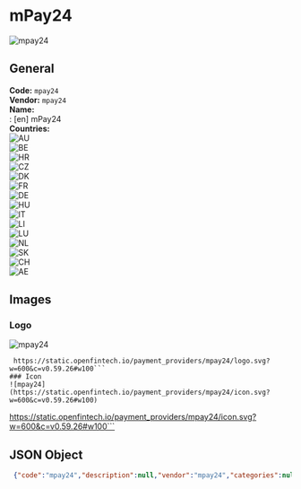 # mPay24 
![mpay24](https://static.openfintech.io/payment_providers/mpay24/logo.svg?w=600&c=v0.59.26#w100)  
## General 
**Code:** `mpay24`  
**Vendor:** `mpay24`  
**Name:**  
:	[en] mPay24  
**Countries:**  
![AU](https://cdnjs.cloudflare.com/ajax/libs/flag-icon-css/3.3.0/flags/4x3/AU.svg#w24)  
![BE](https://cdnjs.cloudflare.com/ajax/libs/flag-icon-css/3.3.0/flags/4x3/BE.svg#w24)  
![HR](https://cdnjs.cloudflare.com/ajax/libs/flag-icon-css/3.3.0/flags/4x3/HR.svg#w24)  
![CZ](https://cdnjs.cloudflare.com/ajax/libs/flag-icon-css/3.3.0/flags/4x3/CZ.svg#w24)  
![DK](https://cdnjs.cloudflare.com/ajax/libs/flag-icon-css/3.3.0/flags/4x3/DK.svg#w24)  
![FR](https://cdnjs.cloudflare.com/ajax/libs/flag-icon-css/3.3.0/flags/4x3/FR.svg#w24)  
![DE](https://cdnjs.cloudflare.com/ajax/libs/flag-icon-css/3.3.0/flags/4x3/DE.svg#w24)  
![HU](https://cdnjs.cloudflare.com/ajax/libs/flag-icon-css/3.3.0/flags/4x3/HU.svg#w24)  
![IT](https://cdnjs.cloudflare.com/ajax/libs/flag-icon-css/3.3.0/flags/4x3/IT.svg#w24)  
![LI](https://cdnjs.cloudflare.com/ajax/libs/flag-icon-css/3.3.0/flags/4x3/LI.svg#w24)  
![LU](https://cdnjs.cloudflare.com/ajax/libs/flag-icon-css/3.3.0/flags/4x3/LU.svg#w24)  
![NL](https://cdnjs.cloudflare.com/ajax/libs/flag-icon-css/3.3.0/flags/4x3/NL.svg#w24)  
![SK](https://cdnjs.cloudflare.com/ajax/libs/flag-icon-css/3.3.0/flags/4x3/SK.svg#w24)  
![CH](https://cdnjs.cloudflare.com/ajax/libs/flag-icon-css/3.3.0/flags/4x3/CH.svg#w24)  
![AE](https://cdnjs.cloudflare.com/ajax/libs/flag-icon-css/3.3.0/flags/4x3/AE.svg#w24)  
 
## Images 
### Logo 
![mpay24](https://static.openfintech.io/payment_providers/mpay24/logo.svg?w=600&c=v0.59.26#w100)  
```
 https://static.openfintech.io/payment_providers/mpay24/logo.svg?w=600&c=v0.59.26#w100```  
### Icon 
![mpay24](https://static.openfintech.io/payment_providers/mpay24/icon.svg?w=600&c=v0.59.26#w100)  
```
 https://static.openfintech.io/payment_providers/mpay24/icon.svg?w=600&c=v0.59.26#w100```  
## JSON Object 
```json
 {"code":"mpay24","description":null,"vendor":"mpay24","categories":null,"countries":["AU","BE","HR","CZ","DK","FR","DE","HU","IT","LI","LU","NL","SK","CH","AE"],"payment_method":null,"payout_method":null,"metadata":{"about_payments_code":"mpay24"},"name":{"en":"mPay24"}}```  
